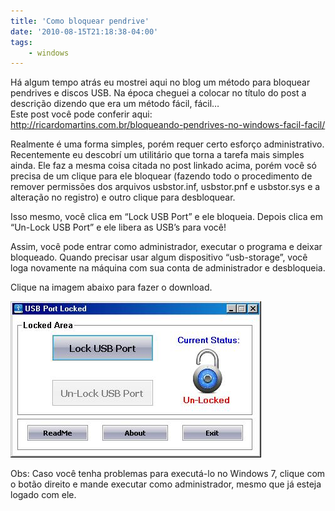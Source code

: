 ```yaml
---
title: 'Como bloquear pendrive'
date: '2010-08-15T21:18:38-04:00'
tags:
    - windows
---
```


Há algum tempo atrás eu mostrei aqui no blog um método para bloquear pendrives e discos USB. Na época cheguei a colocar no título do post a descrição dizendo que era um método fácil, fácil…  
Este post você pode conferir aqui: <http://ricardomartins.com.br/bloqueando-pendrives-no-windows-facil-facil/>

Realmente é uma forma simples, porém requer certo esforço administrativo. Recentemente eu descobrí um utilitário que torna a tarefa mais simples ainda. Ele faz a mesma coisa citada no post linkado acima, porém você só precisa de um clique para ele bloquear (fazendo todo o procedimento de remover permissões dos arquivos usbstor.inf, usbstor.pnf e usbstor.sys e a alteração no registro) e outro clique para desbloquear.

Isso mesmo, você clica em “Lock USB Port” e ele bloqueia. Depois clica em “Un-Lock USB Port” e ele libera as USB’s para você!

Assim, você pode entrar como administrador, executar o programa e deixar bloqueado. Quando precisar usar algum dispositivo “usb-storage”, você loga novamente na máquina com sua conta de administrador e desbloqueia.

Clique na imagem abaixo para fazer o download.

[![](/wp-content/uploads/2010/08/Screenshot.jpg "Screenshot")](http://download.softpedia.com/dl/e4a927912ecaa1350e36a581f828a6cb/4c6112a1/100166322/software/security/USB%20Port%20Locked.rar)

Obs: Caso você tenha problemas para executá-lo no Windows 7, clique com o botão direito e mande executar como administrador, mesmo que já esteja logado com ele.
